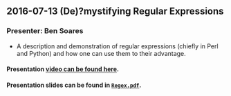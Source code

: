 ## 2016-07-13 (De)?mystifying Regular Expressions
### Presenter: Ben Soares

* A description and demonstration of regular expressions (chiefly in Perl and Python) and how one can use them to their advantage.

#### Presentation [video can be found here](https://media.ed.ac.uk/media/%5BEDINA+Labs%5D+%28De%29Fmystifying+Regular+Expressions/1_7cfy9vx8/43346881).
#### Presentation slides can be found in [`Regex.pdf`](./Regex.pdf).

